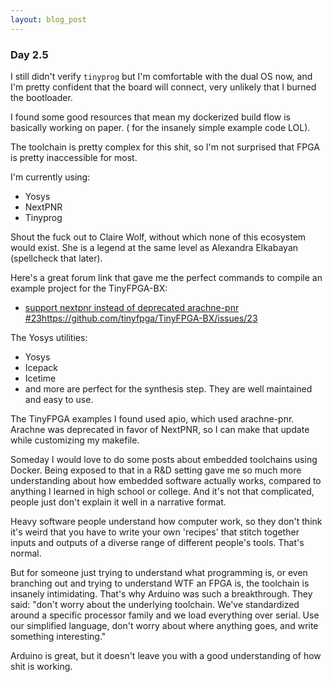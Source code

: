 ```yaml
---
layout: blog_post
---
```


### Day 2.5

I still didn't verify `tinyprog` but I'm comfortable with the dual OS now, and I'm pretty confident that the board will connect, very unlikely that I burned the bootloader.

I found some good resources that mean my dockerized build flow is basically working on paper. ( for the insanely simple example code LOL). 

The toolchain is pretty complex for this shit, so I'm not surprised that FPGA is pretty inaccessible for most. 

 I'm currently using: 

- Yosys
- NextPNR
- Tinyprog

Shout the fuck out to Claire Wolf, without which none of this ecosystem would exist. She is a legend at the same level as Alexandra Elkabayan (spellcheck that later). 

Here's a great forum link that gave me the perfect commands to compile an example project for the TinyFPGA-BX: 
- [ support nextpnr instead of deprecated arachne-pnr #23](https://github.com/tinyfpga/TinyFPGA-BX/issues/23)https://github.com/tinyfpga/TinyFPGA-BX/issues/23

The Yosys utilities: 
- Yosys
- Icepack
- Icetime
- and more
are perfect for the synthesis step. They are well maintained and easy to use. 

The TinyFPGA examples I found used apio, which used arachne-pnr. Arachne was deprecated in favor of NextPNR, so I can make that update while customizing my makefile. 

Someday I would love to do some posts about embedded toolchains using Docker. Being exposed to that in a R&D setting gave me so much more understanding about how embedded software actually works, compared to anything I learned in high school or college. And it's not that complicated, people just don't explain it well in a narrative format.

Heavy software people understand how computer work, so they don't think it's weird that you have to write your own 'recipes' that stitch together inputs and outputs of a diverse range of different people's tools. That's normal. 

But for someone just trying to understand what programming is, or even branching out and trying to understand WTF an FPGA is, the toolchain is insanely intimidating. That's why Arduino was such a breakthrough. They said: "don't worry about the underlying toolchain. We've standardized around a specific processor family and we load everything over serial. Use our simplified language, don't worry about where anything goes, and write something interesting."

Arduino is great, but it doesn't leave you with a good understanding of how shit is working. 
